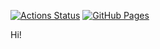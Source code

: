  [![Actions Status](https://github.com/beet-aizu/library/workflows/verify/badge.svg)](https://github.com/mk703/OILibrary/actions) [![GitHub Pages](https://img.shields.io/static/v1?label=GitHub+Pages&message=+&color=brightgreen&logo=github)](https://mk703.github.io/OILibrary/)

Hi! 
